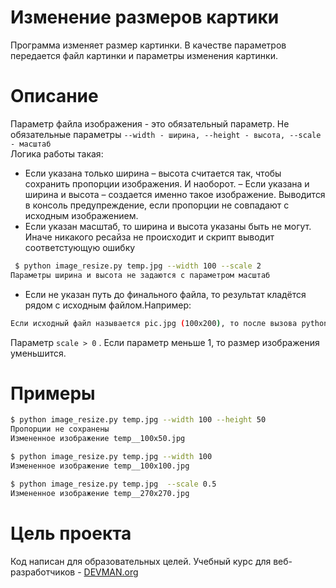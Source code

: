 # Изменение размеров картики

Программа изменяет размер картинки.
В качестве параметров передается файл картинки и параметры изменения картинки.


# Описание

Параметр файла изображения - это обязательный параметр.
Не обязательные параметры ``--width - ширина, --height - высота, --scale - масштаб``\
Логика работы такая:
- Если указана только ширина – высота считается так, чтобы сохранить пропорции изображения. 
И наоборот. – Если указана и ширина и высота – создается именно такое изображение. 
Выводится в консоль предупреждение, если пропорции не совпадают с исходным изображением.
- Если указан масштаб, то ширина и высота указаны быть не могут. Иначе никакого ресайза не происходит
 и скрипт выводит соответстующую ошибку 
```bash
 $ python image_resize.py temp.jpg --width 100 --scale 2
Параметры ширина и высота не задаются с параметром масштаб
```
- Если не указан путь до финального файла, то результат кладётся рядом с исходным файлом.Например:

```bash
Если исходный файл называется pic.jpg (100x200), то после вызова python image_resize.py --scale 2 pic.jpg должен появиться файл pic__200x400.jpg.
```
Параметр ```scale > 0``` . Если параметр меньше 1, то размер изображения уменьшится.  
# Примеры
```bash
$ python image_resize.py temp.jpg --width 100 --height 50
Пропорции не сохранены
Измененное изображение temp__100x50.jpg

$ python image_resize.py temp.jpg --width 100
Измененное изображение temp__100x100.jpg

$ python image_resize.py temp.jpg  --scale 0.5
Измененное изображение temp__270x270.jpg
```

# Цель проекта

Код написан для образовательных целей. Учебный курс для веб-разработчиков - [DEVMAN.org](https://devman.org)